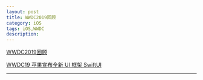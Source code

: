 ```yaml
---
layout: post
title: WWDC2019回顾
category: iOS
tags: iOS,WWDC
description: 
---
```



[WWDC2019回顾](http://mobile.zol.com.cn/718/7184166.html?from=bd)

[WWDC19 苹果宣布全新 UI 框架 SwiftUI](http://www.cocoachina.com/detail/27034)







---


